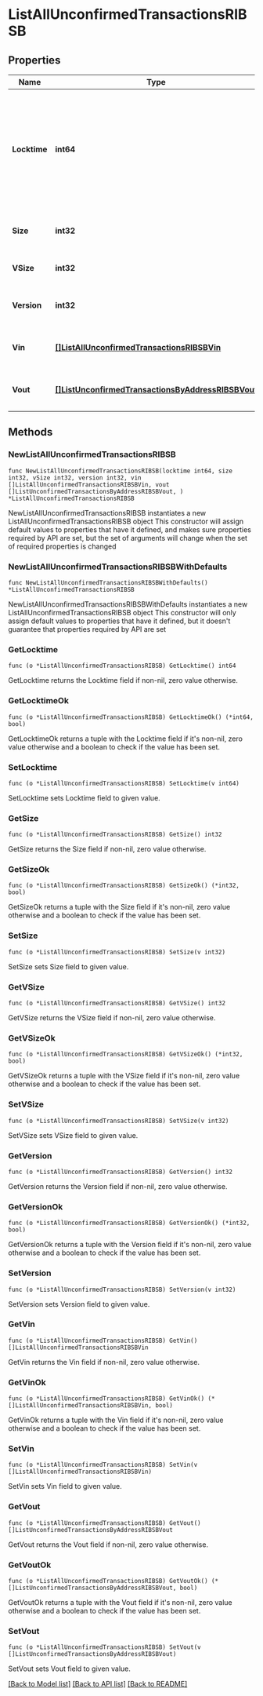# ListAllUnconfirmedTransactionsRIBSB

## Properties

Name | Type | Description | Notes
------------ | ------------- | ------------- | -------------
**Locktime** | **int64** | Represents the locktime on the transaction on the specific blockchain, i.e. the blockheight at which the transaction is valid. | 
**Size** | **int32** | Represents the total size of this transaction. | 
**VSize** | **int32** | Defines the transaction&#39;s virtual size. | 
**Version** | **int32** | Defines the version of the transaction. | 
**Vin** | [**[]ListAllUnconfirmedTransactionsRIBSBVin**](ListAllUnconfirmedTransactionsRIBSBVin.md) | Represents the transaction inputs. | 
**Vout** | [**[]ListUnconfirmedTransactionsByAddressRIBSBVout**](ListUnconfirmedTransactionsByAddressRIBSBVout.md) | Represents the transaction outputs. | 

## Methods

### NewListAllUnconfirmedTransactionsRIBSB

`func NewListAllUnconfirmedTransactionsRIBSB(locktime int64, size int32, vSize int32, version int32, vin []ListAllUnconfirmedTransactionsRIBSBVin, vout []ListUnconfirmedTransactionsByAddressRIBSBVout, ) *ListAllUnconfirmedTransactionsRIBSB`

NewListAllUnconfirmedTransactionsRIBSB instantiates a new ListAllUnconfirmedTransactionsRIBSB object
This constructor will assign default values to properties that have it defined,
and makes sure properties required by API are set, but the set of arguments
will change when the set of required properties is changed

### NewListAllUnconfirmedTransactionsRIBSBWithDefaults

`func NewListAllUnconfirmedTransactionsRIBSBWithDefaults() *ListAllUnconfirmedTransactionsRIBSB`

NewListAllUnconfirmedTransactionsRIBSBWithDefaults instantiates a new ListAllUnconfirmedTransactionsRIBSB object
This constructor will only assign default values to properties that have it defined,
but it doesn't guarantee that properties required by API are set

### GetLocktime

`func (o *ListAllUnconfirmedTransactionsRIBSB) GetLocktime() int64`

GetLocktime returns the Locktime field if non-nil, zero value otherwise.

### GetLocktimeOk

`func (o *ListAllUnconfirmedTransactionsRIBSB) GetLocktimeOk() (*int64, bool)`

GetLocktimeOk returns a tuple with the Locktime field if it's non-nil, zero value otherwise
and a boolean to check if the value has been set.

### SetLocktime

`func (o *ListAllUnconfirmedTransactionsRIBSB) SetLocktime(v int64)`

SetLocktime sets Locktime field to given value.


### GetSize

`func (o *ListAllUnconfirmedTransactionsRIBSB) GetSize() int32`

GetSize returns the Size field if non-nil, zero value otherwise.

### GetSizeOk

`func (o *ListAllUnconfirmedTransactionsRIBSB) GetSizeOk() (*int32, bool)`

GetSizeOk returns a tuple with the Size field if it's non-nil, zero value otherwise
and a boolean to check if the value has been set.

### SetSize

`func (o *ListAllUnconfirmedTransactionsRIBSB) SetSize(v int32)`

SetSize sets Size field to given value.


### GetVSize

`func (o *ListAllUnconfirmedTransactionsRIBSB) GetVSize() int32`

GetVSize returns the VSize field if non-nil, zero value otherwise.

### GetVSizeOk

`func (o *ListAllUnconfirmedTransactionsRIBSB) GetVSizeOk() (*int32, bool)`

GetVSizeOk returns a tuple with the VSize field if it's non-nil, zero value otherwise
and a boolean to check if the value has been set.

### SetVSize

`func (o *ListAllUnconfirmedTransactionsRIBSB) SetVSize(v int32)`

SetVSize sets VSize field to given value.


### GetVersion

`func (o *ListAllUnconfirmedTransactionsRIBSB) GetVersion() int32`

GetVersion returns the Version field if non-nil, zero value otherwise.

### GetVersionOk

`func (o *ListAllUnconfirmedTransactionsRIBSB) GetVersionOk() (*int32, bool)`

GetVersionOk returns a tuple with the Version field if it's non-nil, zero value otherwise
and a boolean to check if the value has been set.

### SetVersion

`func (o *ListAllUnconfirmedTransactionsRIBSB) SetVersion(v int32)`

SetVersion sets Version field to given value.


### GetVin

`func (o *ListAllUnconfirmedTransactionsRIBSB) GetVin() []ListAllUnconfirmedTransactionsRIBSBVin`

GetVin returns the Vin field if non-nil, zero value otherwise.

### GetVinOk

`func (o *ListAllUnconfirmedTransactionsRIBSB) GetVinOk() (*[]ListAllUnconfirmedTransactionsRIBSBVin, bool)`

GetVinOk returns a tuple with the Vin field if it's non-nil, zero value otherwise
and a boolean to check if the value has been set.

### SetVin

`func (o *ListAllUnconfirmedTransactionsRIBSB) SetVin(v []ListAllUnconfirmedTransactionsRIBSBVin)`

SetVin sets Vin field to given value.


### GetVout

`func (o *ListAllUnconfirmedTransactionsRIBSB) GetVout() []ListUnconfirmedTransactionsByAddressRIBSBVout`

GetVout returns the Vout field if non-nil, zero value otherwise.

### GetVoutOk

`func (o *ListAllUnconfirmedTransactionsRIBSB) GetVoutOk() (*[]ListUnconfirmedTransactionsByAddressRIBSBVout, bool)`

GetVoutOk returns a tuple with the Vout field if it's non-nil, zero value otherwise
and a boolean to check if the value has been set.

### SetVout

`func (o *ListAllUnconfirmedTransactionsRIBSB) SetVout(v []ListUnconfirmedTransactionsByAddressRIBSBVout)`

SetVout sets Vout field to given value.



[[Back to Model list]](../README.md#documentation-for-models) [[Back to API list]](../README.md#documentation-for-api-endpoints) [[Back to README]](../README.md)



